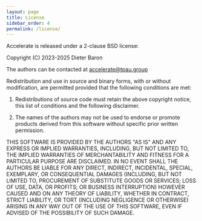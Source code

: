 ```yaml
---
layout: page
title: License
sidebar_order: 4
permalink: /license/
---
```

Accelerate is released under a 2-clause BSD license:

Copyright (C) 2023-2025 Dieter Baron

The authors can be contacted at <accelerate@tpau.group>

Redistribution and use in source and binary forms, with or without
modification, are permitted provided that the following conditions
are met:

1. Redistributions of source code must retain the above copyright
   notice, this list of conditions and the following disclaimer.

2. The names of the authors may not be used to endorse or promote
  products derived from this software without specific prior
  written permission.

THIS SOFTWARE IS PROVIDED BY THE AUTHORS "AS IS" AND ANY EXPRESS
OR IMPLIED WARRANTIES, INCLUDING, BUT NOT LIMITED TO, THE IMPLIED
WARRANTIES OF MERCHANTABILITY AND FITNESS FOR A PARTICULAR PURPOSE
ARE DISCLAIMED.  IN NO EVENT SHALL THE AUTHORS BE LIABLE FOR ANY
DIRECT, INDIRECT, INCIDENTAL, SPECIAL, EXEMPLARY, OR CONSEQUENTIAL
DAMAGES (INCLUDING, BUT NOT LIMITED TO, PROCUREMENT OF SUBSTITUTE
GOODS OR SERVICES; LOSS OF USE, DATA, OR PROFITS; OR BUSINESS
INTERRUPTION) HOWEVER CAUSED AND ON ANY THEORY OF LIABILITY, WHETHER
IN CONTRACT, STRICT LIABILITY, OR TORT (INCLUDING NEGLIGENCE OR
OTHERWISE) ARISING IN ANY WAY OUT OF THE USE OF THIS SOFTWARE, EVEN
IF ADVISED OF THE POSSIBILITY OF SUCH DAMAGE.
